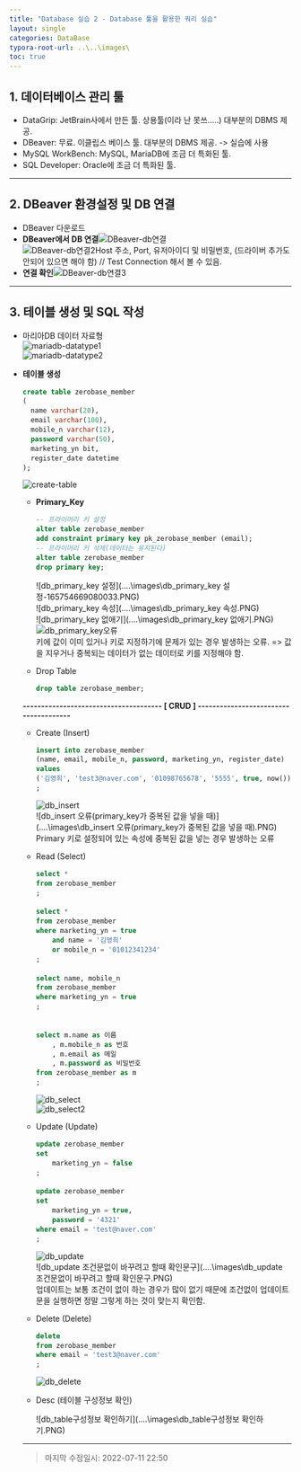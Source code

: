 ```yaml
---
title: "Database 실습 2 - Database 툴을 활용한 쿼리 실습"
layout: single
categories: DataBase
typora-root-url: ..\..\images\
toc: true
---
```


## 1. 데이터베이스 관리 툴

- DataGrip: JetBrain사에서 만든 툴. 상용툴(이라 난 못쓰.....) 대부분의 DBMS 제공.
- DBeaver: 무료. 이클립스 베이스 툴. 대부분의 DBMS 제공. -> 실습에 사용
- MySQL WorkBench: MySQL, MariaDB에 조금 더 특화된 툴.
- SQL Developer: Oracle에 조금 더 특화된 툴.

------

## 2. DBeaver 환경설정 및 DB 연결

- DBeaver 다운로드
- **DBeaver에서 DB 연결**![DBeaver-db연결](..\..\images\DBeaver-db연결.PNG)<br>![DBeaver-db연결2](..\..\images\DBeaver-db연결2.PNG)Host 주소, Port, 유저아이디 및 비밀번호, (드라이버 추가도 안되어 있으면 해야 함) // Test Connection 해서 볼 수 있음.
- **연결 확인**![DBeaver-db연결3](..\..\images\DBeaver-db연결3.PNG)

------

## 3. 테이블 생성 및 SQL 작성

- 마리아DB 데이터 자료형<br>![mariadb-datatype1](..\..\images\mariadb-datatype1.jpg)<br>![mariadb-datatype2](..\..\images\mariadb-datatype2.jpg)

- **테이블 생성**

  ```sql
  create table zerobase_member
  (
  	name varchar(20),
  	email varchar(100),
  	mobile_n varchar(12),
  	password varchar(50),
  	marketing_yn bit,
  	register_date datetime
  );
  ```

  ![create-table](..\..\images\create-table-165754659617529.PNG)

  

  - **Primary_Key**

    ```sql
    -- 프라이머리 키 설정
    alter table zerobase_member 
    add constraint primary key pk_zerobase_member (email);
    -- 프라이머리 키 삭제(데이터는 유지된다)
    alter table zerobase_member
    drop primary key;
    ```

    ![db_primary_key 설정](..\..\images\db_primary_key 설정-165754669080033.PNG)<br>![db_primary_key 속성](..\..\images\db_primary_key 속성.PNG)<br>![db_primary_key 없애기](..\..\images\db_primary_key 없애기.PNG)<br>![db_primary_key오류](..\..\images\db_primary_key오류.PNG)<br>키에 값이 이미 있거나 키로 지정하기에 문제가 있는 경우 발생하는 오류. => 값을 지우거나 중복되는 데이터가 없는 데이터로 키를 지정해야 함.

  - Drop Table

    ```sql
    drop table zerobase_member;
    ```

    

  **-------------------------------------- [ CRUD ] --------------------------------------**

  - Create (Insert)

    ```sql
    insert into zerobase_member
    (name, email, mobile_n, password, marketing_yn, register_date)
    values
    ('김영희', 'test3@naver.com', '01098765678', '5555', true, now())
    ;
    ```

    ![db_insert](..\..\images\db_insert.PNG)<br>![db_insert 오류(primary_key가 중복된 값을 넣을 때)](..\..\images\db_insert 오류(primary_key가 중복된 값을 넣을 때).PNG)<br>Primary 키로 설정되어 있는 속성에 중복된 값을 넣는 경우 발생하는 오류

  - Read (Select)

    ```sql
    select *
    from zerobase_member
    ;
    
    select *
    from zerobase_member
    where marketing_yn = true
    	and name = '김영희'
    	or mobile_n = '01012341234'
    ;
    
    select name, mobile_n 
    from zerobase_member
    where marketing_yn = true
    ;
    
    
    select m.name as 이름
    	, m.mobile_n as 번호
    	, m.email as 메일
    	, m.password as 비밀번호
    from zerobase_member as m
    ;
    ```

    ![db_select](..\..\images\db_select.PNG)<br>![db_select2](..\..\images\db_select2.PNG)

  - Update (Update)

    ```sql
    update zerobase_member 
    set
    	marketing_yn = false 
    ;
    
    update zerobase_member 
    set
    	marketing_yn = true, 
    	password = '4321'
    where email = 'test@naver.com'
    ;
    ```

    ![db_update](..\..\images\db_update.PNG)<br>![db_update 조건문없이 바꾸려고 할때 확인문구](..\..\images\db_update 조건문없이 바꾸려고 할때 확인문구.PNG)<br>업데이트는 보통 조건이 없이 하는 경우가 많이 없기 때문에 조건없이 업데이트문을 실행하면 정말 그렇게 하는 것이 맞는지 확인함.

  - Delete (Delete)

    ```sql
    delete 
    from zerobase_member 
    where email = 'test3@naver.com'
    ;
    ```

    ![db_delete](..\..\images\db_delete.PNG)

  

  - Desc (테이블 구성정보 확인)

    ![db_table구성정보 확인하기](..\..\images\db_table구성정보 확인하기.PNG)

  ------

  > 마지막 수정일시: 2022-07-11 22:50